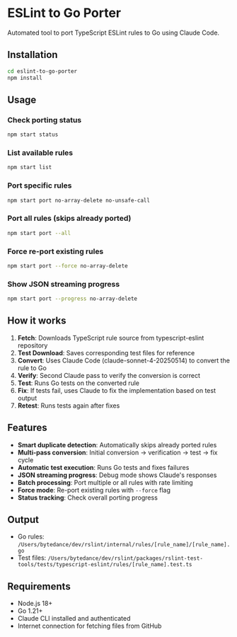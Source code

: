 # ESLint to Go Porter

Automated tool to port TypeScript ESLint rules to Go using Claude Code.

## Installation

```bash
cd eslint-to-go-porter
npm install
```

## Usage

### Check porting status
```bash
npm start status
```

### List available rules
```bash
npm start list
```

### Port specific rules
```bash
npm start port no-array-delete no-unsafe-call
```

### Port all rules (skips already ported)
```bash
npm start port --all
```

### Force re-port existing rules
```bash
npm start port --force no-array-delete
```

### Show JSON streaming progress
```bash
npm start port --progress no-array-delete
```

## How it works

1. **Fetch**: Downloads TypeScript rule source from typescript-eslint repository
2. **Test Download**: Saves corresponding test files for reference
3. **Convert**: Uses Claude Code (claude-sonnet-4-20250514) to convert the rule to Go
4. **Verify**: Second Claude pass to verify the conversion is correct
5. **Test**: Runs Go tests on the converted rule
6. **Fix**: If tests fail, uses Claude to fix the implementation based on test output
7. **Retest**: Runs tests again after fixes

## Features

- **Smart duplicate detection**: Automatically skips already ported rules
- **Multi-pass conversion**: Initial conversion → verification → test → fix cycle
- **Automatic test execution**: Runs Go tests and fixes failures
- **JSON streaming progress**: Debug mode shows Claude's responses
- **Batch processing**: Port multiple or all rules with rate limiting
- **Force mode**: Re-port existing rules with `--force` flag
- **Status tracking**: Check overall porting progress

## Output

- Go rules: `/Users/bytedance/dev/rslint/internal/rules/[rule_name]/[rule_name].go`
- Test files: `/Users/bytedance/dev/rslint/packages/rslint-test-tools/tests/typescript-eslint/rules/[rule_name].test.ts`

## Requirements

- Node.js 18+
- Go 1.21+
- Claude CLI installed and authenticated
- Internet connection for fetching files from GitHub